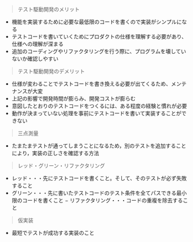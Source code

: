 > テスト駆動開発のメリット

- 機能を実装するために必要な最低限のコードを書くので実装がシンプルになる
- テストコードを書いていくためにプロダクトの仕様を理解する必要があり、仕様への理解が深まる
- 追加のコーディングやリファクタリングを行う際に、プログラムを壊していないか確認しやすい


> テスト駆動開発のデメリット

- 仕様が変わることでテストコードを書き換える必要が出てくるため、メンテナンスが大変
- 上記の影響で開発時間が膨らみ、開発コストが膨らむ
- 意図したとおりのテストコードをつくるには、ある程度の経験と慣れが必要
- 動作が決まっていない処理を事前にテストコードを書いて実装することができない


> 三点測量

- たまたまテストが通ってしまうことになるため，別のテストを追加することにより，実装の正しさを確認する方法


> レッド・グリーン・リファクタリング

- レッド・・・先にテストコードを書くこと。そして、そのテストが必ず失敗すること
- グリーン・・・先に書いたテストコードのテスト条件を全てパスできる最小限のコードを書くこと
− リファクタリング・・・コードの重複を除去すること


> 仮実装

- 最短でテストが成功する実装のこと
